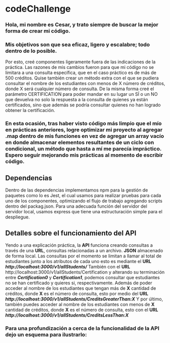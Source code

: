 # codeChallenge


### Hola, mi nombre es Cesar, y trato siempre de buscar la mejor forma de crear mi código. 
### Mis objetivos son que sea eficaz, ligero y escalabre; todo dentro de lo posible. 


Por esto, creé componentes ligeramente fuera de las indicaciones de la práctica. 
Las razones de mis cambios fueron para que mi código no se limitara a una consulta específica, que en el caso práctico es de más de 500 créditos. Quise también crear un método extra con el que se pudiera consultar el nombre de los estudiantes con menos de X número de créditos, donde X será cualquier número de consulta. 
De la misma forma creé el parámetro CERTIFICATION para poder mandar en su lugar un SÍ o un NO que devuelva no solo la respuesta a la consulta de quienes ya están certificados, sino que además se podría consultar quienes no han logrado obtener la certificación. 


### En esta ocasión, tras haber visto código más limpio que el mío en prácticas anteriores, logre optimizar mi proyecto al agregar .map dentro de mis funciones en vez de agregar un array vacío en donde almacenar elementos resultantes de un ciclo con condicional, un método que hasta a mí me parecía impráctico. Espero seguir mejorando mis prácticas al momento de escribir código. 


## Dependencias


Dentro de las dependencias implementamos npm para la gestión de paquetes como lo es Jest, el cual usamos para realizar pruebas para cada uno de los componentes, optimizando el flujo de trabajo agregando scripts dentro del packag.json. 
Para una adecuada función del servidor del servidor local, usamos express que tiene una estructuración simple para el despliegue. 


## Detalles sobre el funcionamiento del API

Yendo a una explicación práctica, la **API** funciona creando consultas a través de una **URL**, consultas relacionadas a un archivo. **JSON** almacenado de forma local. 
Las consultas por el momento se limitan a llamar al total de estudiantes junto a los atributos de cada uno esto es mediante el **URL** ***http://localhost:3000/v1/allStudents/*** 
También con el **URL** http://localhost:3000/v1/allStudents/Certification y alterando su terminación entre ***Certification0*** y ***Certification1***, podemos consultar que estudiantes no se han certificado y quieres si, respectivamente. 
Además de poder acceder al nombre de los estudiantes que tengan más de **X** cantidad de créditos, donde **X** es el número de consulta, esto por medio del **URL** ***http://localhost:3000/v1/allStudents/CreditsGreaterThan:X***
Y por último, también puedes acceder al nombre de los estudiantes con menos de **X** cantidad de créditos, donde **X** es el número de consulta, esto con el **URL** ***http://localhost:3000/v1/allStudents/CreditsLessThan:X***

### Para una profundización a cerca de la funcionalidad de la API dejo un esquema para ilustrarlo:


